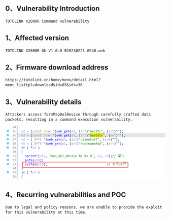 ## 0、Vulnerability Introduction

```
TOTOLINK X2000R Command vulnerability
```

## 1、Affected version

```
TOTOLINK-X2000R-Gh-V1.0.0-B20230221.0948.web
```

## 2、Firmware download address

```
https://totolink.cn/home/menu/detail.html?menu_listtpl=download&id=85&ids=36
```

## 3、Vulnerability details

```
Attackers access formMapDelDevice through carefully crafted data packets, resulting in a command execution vulnerability.
```

![image-20231021204139049](upload\image-20231021204139049.png)

## 4、Recurring vulnerabilities and POC

```
Due to legal and policy reasons, we are unable to provide the exploit for this vulnerability at this time.
```